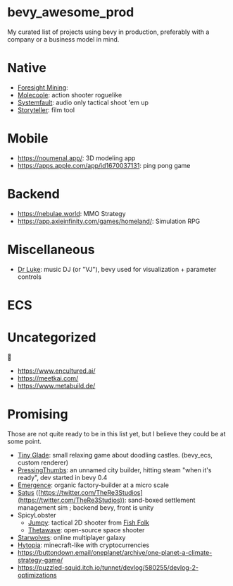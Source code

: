 # bevy_awesome_prod
My curated list of projects using bevy in production, preferably with a company or a business model in mind.

# Native
- [Foresight Mining](https://www.foresightmining.com/): 
- [Molecoole](https://store.steampowered.com/app/1792170/Molecoole/): action shooter roguelike
- [Systemfault](https://www.lightsout.games/systemfault): audio only tactical shoot 'em up
- [Storyteller](https://storyteller.ai/): film tool

# Mobile
- https://noumenal.app/: 3D modeling app
- https://apps.apple.com/app/id1670037131: ping pong game

# Backend
- https://nebulae.world: MMO Strategy
- https://app.axieinfinity.com/games/homeland/: Simulation RPG

# Miscellaneous
- [Dr Luke](https://github.com/DrLuke): music DJ (or "VJ"), bevy used for visualization + parameter controls

# ECS

# Uncategorized
:shrug:
- https://www.encultured.ai/
- https://meetkai.com/
- https://www.metabuild.de/

# Promising
Those are not quite ready to be in this list yet, but I believe they could be at some point.

- [Tiny Glade](https://store.steampowered.com/app/2198150/Tiny_Glade/): small relaxing game about doodling castles. (bevy_ecs, custom renderer)
- [PressingThumbs](https://www.pressingthumbs.com/newsletter/): an unnamed city builder, hitting steam "when it's ready", dev started in bevy 0.4
- [Emergence](https://github.com/leafwing-studios/emergence): organic factory-builder at a micro scale
- [Satus](https://www.re3studios.com/) ([https://twitter.com/TheRe3Studios](https://twitter.com/TheRe3Studios)): sand-boxed settlement management sim ; backend bevy, front is unity 
- SpicyLobster
  - [Jumpy](https://fishfolk.org/games/jumpy/): tactical 2D shooter from [Fish Folk](https://fishfolk.org/)
  - [Thetawave](https://metalmancy.itch.io/thetawave): open-source space shooter
- [Starwolves](https://gitlab.starwolves.io/starwolves/space): online multiplayer galaxy
- [Hytopia](https://hytopia.com/): minecraft-like with cryptocurrencies
- https://buttondown.email/oneplanet/archive/one-planet-a-climate-strategy-game/
- https://puzzled-squid.itch.io/tunnet/devlog/580255/devlog-2-optimizations
